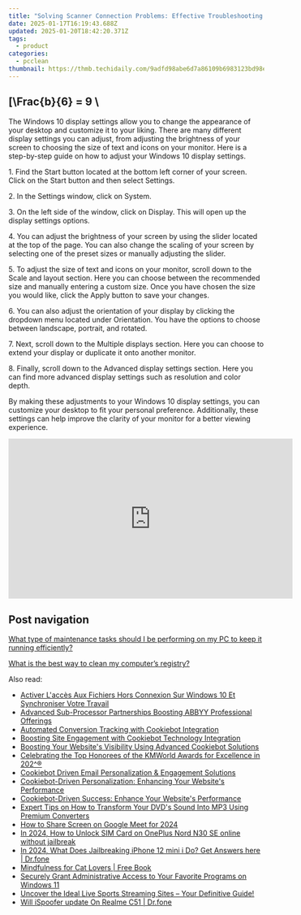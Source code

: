 ```yaml
---
title: "Solving Scanner Connection Problems: Effective Troubleshooting Steps - Tips From YL Computing"
date: 2025-01-17T16:19:43.688Z
updated: 2025-01-20T18:42:20.371Z
tags:
  - product
categories:
  - pcclean
thumbnail: https://thmb.techidaily.com/9adfd98abe6d7a86109b6983123bd98e50d69397f564458217ca6fcd1b71cca2.jpg
---
```


## \[\Frac{b}{6} = 9 \

The Windows 10 display settings allow you to change the appearance of your desktop and customize it to your liking. There are many different display settings you can adjust, from adjusting the brightness of your screen to choosing the size of text and icons on your monitor. Here is a step-by-step guide on how to adjust your Windows 10 display settings. 

1\. Find the Start button located at the bottom left corner of your screen. Click on the Start button and then select Settings.

2\. In the Settings window, click on System.

3\. On the left side of the window, click on Display. This will open up the display settings options. 

4\. You can adjust the brightness of your screen by using the slider located at the top of the page. You can also change the scaling of your screen by selecting one of the preset sizes or manually adjusting the slider.

5\. To adjust the size of text and icons on your monitor, scroll down to the Scale and layout section. Here you can choose between the recommended size and manually entering a custom size. Once you have chosen the size you would like, click the Apply button to save your changes.

6\. You can also adjust the orientation of your display by clicking the dropdown menu located under Orientation. You have the options to choose between landscape, portrait, and rotated.

7\. Next, scroll down to the Multiple displays section. Here you can choose to extend your display or duplicate it onto another monitor.

8\. Finally, scroll down to the Advanced display settings section. Here you can find more advanced display settings such as resolution and color depth. 

By making these adjustments to your Windows 10 display settings, you can customize your desktop to fit your personal preference. Additionally, these settings can help improve the clarity of your monitor for a better viewing experience.

<!-- affiliate ads begin -->
<iframe width="560" height="315" src="https://www.youtube.com/embed/5EKBEujWCw4?si=PwVvvervi8OrYaEA" title="YouTube video player" frameborder="0" allow="accelerometer; autoplay; clipboard-write; encrypted-media; gyroscope; picture-in-picture; web-share" referrerpolicy="strict-origin-when-cross-origin" allowfullscreen></iframe>
<!-- affiliate ads end -->

## Post navigation

[What type of maintenance tasks should I be performing on my PC to keep it running efficiently?](https://tools.techidaily.com/pcclean/products/)

[What is the best way to clean my computer’s registry?](https://tools.techidaily.com/pcclean/products/)

<ins class="adsbygoogle"
     style="display:block"
     data-ad-format="autorelaxed"
     data-ad-client="ca-pub-7571918770474297"
     data-ad-slot="1223367746"></ins>

<ins class="adsbygoogle"
     style="display:block"
     data-ad-client="ca-pub-7571918770474297"
     data-ad-slot="8358498916"
     data-ad-format="auto"
     data-full-width-responsive="true"></ins>

<span class="atpl-alsoreadstyle">Also read:</span>
<div><ul>
<li><a href="https://win-bytes.techidaily.com/activer-lacces-aux-fichiers-hors-connexion-sur-windows-10-et-synchroniser-votre-travail/"><u>Activer L'accès Aux Fichiers Hors Connexion Sur Windows 10 Et Synchroniser Votre Travail</u></a></li>
<li><a href="https://discover-alternatives.techidaily.com/advanced-sub-processor-partnerships-boosting-abbyy-professional-offerings/"><u>Advanced Sub-Processor Partnerships Boosting ABBYY Professional Offerings</u></a></li>
<li><a href="https://discover-alternatives.techidaily.com/automated-conversion-tracking-with-cookiebot-integration/"><u>Automated Conversion Tracking with Cookiebot Integration</u></a></li>
<li><a href="https://discover-alternatives.techidaily.com/boosting-site-engagement-with-cookiebot-technology-integration/"><u>Boosting Site Engagement with Cookiebot Technology Integration</u></a></li>
<li><a href="https://discover-alternatives.techidaily.com/boosting-your-websites-visibility-using-advanced-cookiebot-solutions/"><u>Boosting Your Website's Visibility Using Advanced Cookiebot Solutions</u></a></li>
<li><a href="https://discover-alternatives.techidaily.com/celebrating-the-top-honorees-of-the-kmworld-awards-for-excellence-in-202/"><u>Celebrating the Top Honorees of the KMWorld Awards for Excellence in 202^®</u></a></li>
<li><a href="https://discover-alternatives.techidaily.com/cookiebot-driven-email-personalization-and-engagement-solutions/"><u>Cookiebot Driven Email Personalization & Engagement Solutions</u></a></li>
<li><a href="https://discover-alternatives.techidaily.com/cookiebot-driven-personalization-enhancing-your-websites-performance/"><u>Cookiebot-Driven Personalization: Enhancing Your Website's Performance</u></a></li>
<li><a href="https://discover-alternatives.techidaily.com/cookiebot-driven-success-enhance-your-websites-performance/"><u>Cookiebot-Driven Success: Enhance Your Website's Performance</u></a></li>
<li><a href="https://win11.techidaily.com/expert-tips-on-how-to-transform-your-dvds-sound-into-mp3-using-premium-converters/"><u>Expert Tips on How to Transform Your DVD's Sound Into MP3 Using Premium Converters</u></a></li>
<li><a href="https://desktop-recording.techidaily.com/how-to-share-screen-on-google-meet-for-2024/"><u>How to Share Screen on Google Meet for 2024</u></a></li>
<li><a href="https://sim-unlock.techidaily.com/in-2024-how-to-unlock-sim-card-on-oneplus-nord-n30-se-online-without-jailbreak-by-drfone-android/"><u>In 2024, How to Unlock SIM Card on OnePlus Nord N30 SE online without jailbreak</u></a></li>
<li><a href="https://iphone-unlock.techidaily.com/in-2024-what-does-jailbreaking-iphone-12-mini-i-do-get-answers-here-drfone-by-drfone-ios/"><u>In 2024, What Does Jailbreaking iPhone 12 mini i Do? Get Answers here | Dr.fone</u></a></li>
<li><a href="https://novels-ebooks.techidaily.com/210182465-9781528933032-mindfulness-for-cat-lovers/"><u>Mindfulness for Cat Lovers | Free Book</u></a></li>
<li><a href="https://win-forum.techidaily.com/securely-grant-administrative-access-to-your-favorite-programs-on-windows-11/"><u>Securely Grant Administrative Access to Your Favorite Programs on Windows 11</u></a></li>
<li><a href="https://media-tips.techidaily.com/uncover-the-ideal-live-sports-streaming-sites-your-definitive-guide/"><u>Uncover the Ideal Live Sports Streaming Sites – Your Definitive Guide!</u></a></li>
<li><a href="https://fake-location.techidaily.com/will-ispoofer-update-on-realme-c51-drfone-by-drfone-virtual-android/"><u>Will iSpoofer update On Realme C51 | Dr.fone</u></a></li>
</ul></div>


